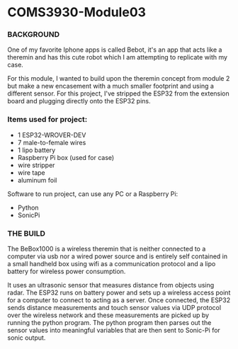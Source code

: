 # COMS3930-Module03

<h3>BACKGROUND</h3>
One of my favorite Iphone apps is called Bebot, it's an app that acts like a theremin and has this cute robot which I am attempting to replicate with my case.

For this module, I wanted to build upon the theremin concept from module 2 but make a new encasement with a much smaller footprint and using a different sensor. For this project, I've stripped the ESP32 from the extension board and plugging directly onto the ESP32 pins.

<h3>Items used for project:</h3>
<ul>
 	<li>1 ESP32-WROVER-DEV</li>
 	<li>7 male-to-female wires</li>
 	<li>1 lipo battery</li>
 	<li>Raspberry Pi box (used for case)</li>
 	<li>wire stripper</li>
 	<li>wire tape</li>
 	<li>aluminum foil</li>
</ul>
Software to run project, can use any PC or a Raspberry Pi:
<ul>
 	<li>Python</li>
 	<li>SonicPi</li>
</ul>
<h3>THE BUILD</h3>
The BeBox1000 is a wireless theremin that is neither connected to a computer via usb nor a wired power source and is entirely self contained in a small handheld box using wifi as a communication protocol and a lipo battery for wireless power consumption.

It uses an ultrasonic sensor that measures distance from objects using radar. The ESP32 runs on battery power and sets up a wireless access point for a computer to connect to acting as a server. Once connected, the ESP32 sends distance measurements and touch sensor values via UDP protocol over the wireless network and these measurements are picked up by running the python program. The python program then parses out the sensor values into meaningful variables that are then sent to Sonic-Pi for sonic output.

